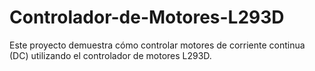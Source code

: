 # Controlador-de-Motores-L293D
Este proyecto demuestra cómo controlar motores de corriente continua (DC) utilizando el controlador de motores L293D.
